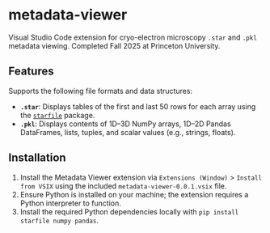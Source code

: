# metadata-viewer
Visual Studio Code extension for cryo-electron microscopy `.star` and `.pkl` metadata viewing. Completed Fall 2025 at Princeton University.

## Features
Supports the following file formats and data structures:
- **`.star`**: Displays tables of the first and last 50 rows for each array using the [`starfile`](https://github.com/teamtomo/starfile) package.
- **`.pkl`**: Displays contents of 1D–3D NumPy arrays, 1D–2D Pandas DataFrames, lists, tuples, and scalar values (e.g., strings, floats).

## Installation
1. Install the Metadata Viewer extension via `Extensions (Window)` > `Install from VSIX` using the included `metadata-viewer-0.0.1.vsix` file.
2. Ensure Python is installed on your machine; the extension requires a Python interpreter to function.
3. Install the required Python dependencies locally with `pip install starfile numpy pandas`.